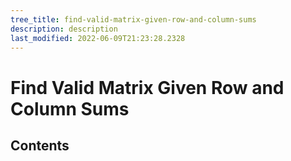 ```yaml
---
tree_title: find-valid-matrix-given-row-and-column-sums
description: description
last_modified: 2022-06-09T21:23:28.2328
---
```


# Find Valid Matrix Given Row and Column Sums

## Contents
